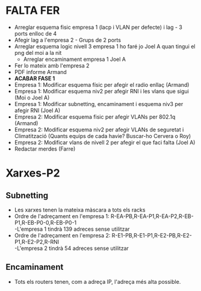 # FALTA FER
- Arreglar esquema fisic empresa 1 (lacp i VLAN per defecte) i lag - 3 ports enlloc de 4
- Afegir lag a l'empresa 2 - Grups de 2 ports
- Arreglar esquema logic nivell 3 empresa 1 ho faré jo Joel A quan tingui el png del moi a la nit
  - Arreglar encaminament empresa 1 Joel A
- Fer lo mateix amb l'empresa 2
- PDF informe Armand
- **ACABAR FASE 1**
- Empresa 1: Modificar esquema físic per afegir el radio enllaç (Armand)
- Empresa 1: Modificar esquema niv2 per afegir RNI i les vlans que sigui (Moi o Joel A)
- Empresa 1: Modificar subnetting, encaminament i esquema niv3 per afegir RNI (Joel A)
- Empresa 2: Modificar esquema fisic per afegir VLANs per 802.1q (Armand)
- Empresa 2: Modificar esquema niv2 per afegir VLANs de seguretat i Climatització (Quants equips de cada havie? Buscar-ho Cervera o Roy)
- Empresa 2: Modificar vlans de nivell 2 per afegir el que faci falta (Joel A)
- Redactar merdes (Farre)

# Xarxes-P2
## Subnetting
- Les xarxes tenen la mateixa màscara a tots els racks  
- Ordre de l'adreçament en l'empresa 1: R-EA-PB,R-EA-P1,R-EA-P2,R-EB-P1,R-EB-P0-0,R-EB-P0-1  
  -L'empresa 1 tindrà 139 adreces sense utilitzar
- Ordre de l'adreçament en l'empresa 2: R-E1-PB,R-E1-P1,R-E2-PB,R-E2-P1,R-E2-P2,R-RNI  
  -L'empresa 2 tindrà 54 adreces sense utilitzar
## Encaminament
- Tots els routers tenen, com a adreça IP, l'adreça més alta possible.
